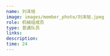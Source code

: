 ```yaml
---
name: 刘泽旭
image: images/member_photo/刘泽旭.jpeg
role: 机械组成员
type: 普通队员
links:
description:
time: 24
---
```

